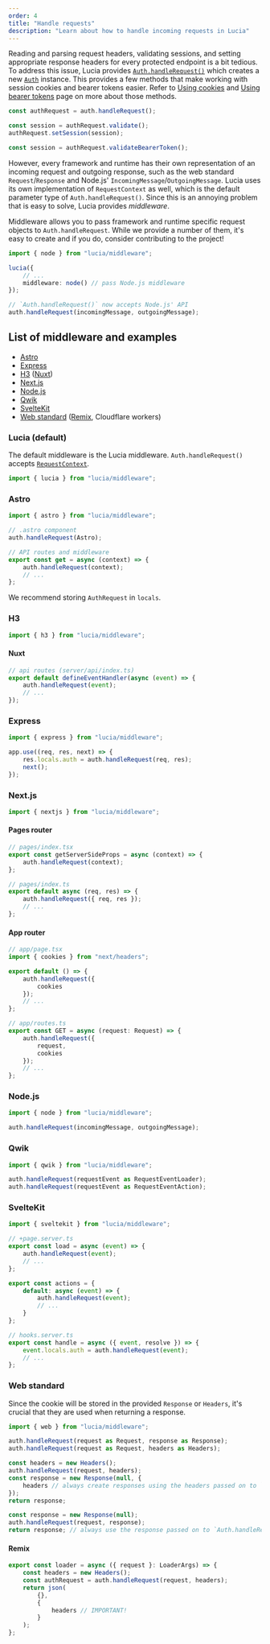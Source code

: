 ```yaml
---
order: 4
title: "Handle requests"
description: "Learn about how to handle incoming requests in Lucia"
---
```


Reading and parsing request headers, validating sessions, and setting appropriate response headers for every protected endpoint is a bit tedious. To address this issue, Lucia provides [`Auth.handleRequest()`](/reference/lucia/interfaces/auth#handlerequest) which creates a new [`Auth`](/reference/lucia/interfaces/authrequest) instance. This provides a few methods that make working with session cookies and bearer tokens easier. Refer to [Using cookies](/basics/using-cookies) and [Using bearer tokens](/basics/using-bearer-tokens) page on more about those methods.

```ts
const authRequest = auth.handleRequest();

const session = authRequest.validate();
authRequest.setSession(session);

const session = authRequest.validateBearerToken();
```

However, every framework and runtime has their own representation of an incoming request and outgoing response, such as the web standard `Request`/`Response` and Node.js' `IncomingMessage`/`OutgoingMessage`. Lucia uses its own implementation of `RequestContext` as well, which is the default parameter type of `Auth.handleRequest()`. Since this is an annoying problem that is easy to solve, Lucia provides _middleware_.

Middleware allows you to pass framework and runtime specific request objects to `Auth.handleRequest`. While we provide a number of them, it's easy to create and if you do, consider contributing to the project!

```ts
import { node } from "lucia/middleware";

lucia({
	// ...
	middleware: node() // pass Node.js middleware
});

// `Auth.handleRequest()` now accepts Node.js' API
auth.handleRequest(incomingMessage, outgoingMessage);
```

## List of middleware and examples

- [Astro](#astro)
- [Express](#express)
- [H3](#h3) ([Nuxt](#nuxt))
- [Next.js](#nextjs)
- [Node.js](#nodejs)
- [Qwik](#qwik)
- [SvelteKit](#sveltekit)
- [Web standard](#web-standard) ([Remix](#remix), Cloudflare workers)

### Lucia (default)

The default middleware is the Lucia middleware. `Auth.handleRequest()` accepts [`RequestContext`](/extending-lucia/middleware-api#requestcontext).

```ts
import { lucia } from "lucia/middleware";
```

### Astro

```ts
import { astro } from "lucia/middleware";
```

```ts
// .astro component
auth.handleRequest(Astro);
```

```ts
// API routes and middleware
export const get = async (context) => {
	auth.handleRequest(context);
	// ...
};
```

We recommend storing `AuthRequest` in `locals`.

### H3

```ts
import { h3 } from "lucia/middleware";
```

#### Nuxt

```ts
// api routes (server/api/index.ts)
export default defineEventHandler(async (event) => {
	auth.handleRequest(event);
	// ...
});
```

### Express

```ts
import { express } from "lucia/middleware";
```

```ts
app.use((req, res, next) => {
	res.locals.auth = auth.handleRequest(req, res);
	next();
});
```

### Next.js

```ts
import { nextjs } from "lucia/middleware";
```

#### Pages router

```ts
// pages/index.tsx
export const getServerSideProps = async (context) => {
	auth.handleRequest(context);
};
```

```ts
// pages/index.ts
export default async (req, res) => {
	auth.handleRequest({ req, res });
	// ...
};
```

#### App router

```ts
// app/page.tsx
import { cookies } from "next/headers";

export default () => {
	auth.handleRequest({
		cookies
	});
	// ...
};
```

```ts
// app/routes.ts
export const GET = async (request: Request) => {
	auth.handleRequest({
		request,
		cookies
	});
	// ...
};
```

### Node.js

```ts
import { node } from "lucia/middleware";

auth.handleRequest(incomingMessage, outgoingMessage);
```

### Qwik

```ts
import { qwik } from "lucia/middleware";
```

```ts
auth.handleRequest(requestEvent as RequestEventLoader);
auth.handleRequest(requestEvent as RequestEventAction);
```

### SvelteKit

```ts
import { sveltekit } from "lucia/middleware";
```

```ts
// +page.server.ts
export const load = async (event) => {
	auth.handleRequest(event);
	// ...
};

export const actions = {
	default: async (event) => {
		auth.handleRequest(event);
		// ...
	}
};
```

```ts
// hooks.server.ts
export const handle = async ({ event, resolve }) => {
	event.locals.auth = auth.handleRequest(event);
	// ...
};
```

### Web standard

Since the cookie will be stored in the provided `Response` or `Headers`, it's crucial that they are used when returning a response.

```ts
import { web } from "lucia/middleware";

auth.handleRequest(request as Request, response as Response);
auth.handleRequest(request as Request, headers as Headers);
```

```ts
const headers = new Headers();
auth.handleRequest(request, headers);
const response = new Response(null, {
	headers // always create responses using the headers passed on to `Auth.handleRequest()`
});
return response;
```

```ts
const response = new Response(null);
auth.handleRequest(request, response);
return response; // always use the response passed on to `Auth.handleRequest()`
```

#### Remix

```ts
export const loader = async ({ request }: LoaderArgs) => {
	const headers = new Headers();
	const authRequest = auth.handleRequest(request, headers);
	return json(
		{},
		{
			headers // IMPORTANT!
		}
	);
};
```
